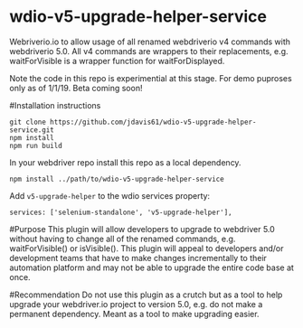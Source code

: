 # wdio-v5-upgrade-helper-service
Webriverio.io to allow usage of all renamed webdriverio v4 commands with webdriverio 5.0. All v4 commands are wrappers to their replacements, e.g. waitForVisible is a wrapper function for waitForDisplayed.

Note the code in this repo is experimential at this stage. For demo puproses only as of 1/1/19. Beta coming soon!

#Installation instructions
```
git clone https://github.com/jdavis61/wdio-v5-upgrade-helper-service.git
npm install
npm run build
```

In your webdriver repo install this repo as a local dependency.
```
npm install ../path/to/wdio-v5-upgrade-helper-service
```

Add `v5-upgrade-helper` to the wdio services property:
```
services: ['selenium-standalone', 'v5-upgrade-helper'],
```

#Purpose
This plugin will allow developers to upgrade to webdriver 5.0 without having to change all of the renamed commands, e.g. waitForVisible() or isVisible(). This plugin will appeal to developers and/or development teams that have to make changes incrementally to their automation platform and may not be able to upgrade the entire code base at once.

#Recommendation
Do not use this plugin as a crutch but as a tool to help upgrade your webdriver.io project to version 5.0, e.g. do not make a permanent dependency. Meant as a tool to make upgrading easier.

